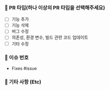 ### 📍 PR 타입(하나 이상의 PR 타입을 선택해주세요)

- [ ] 기능 추가
- [ ] 기능 삭제
- [ ] 버그 수정
- [ ] 의존성, 환경 변수, 빌드 관련 코드 업데이트
- [ ] 기타 수정

### 📍 이슈 번호

- Fixes #issue

### 📍 기타 사항 (Etc)

